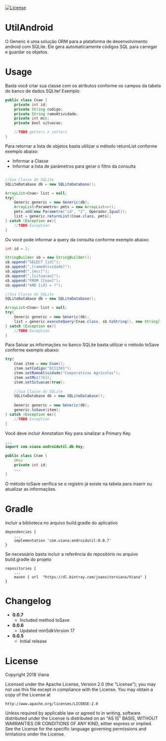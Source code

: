 [![License](https://img.shields.io/badge/License-Apache%202.0-green.svg)](LICENSE)

# UtilAndroid

O Generic é uma solução ORM para a plataforma de desenvolvimento android com SQLite.
Ele gera automaticamente códigos SQL para carregar e guardar os objetos.

# Usage

Basta você criar sua classe com os atributos conforme os campos da tabela do banco de dados SQLite!
Exemplo:

``` java
public class Cnae {
    private int id;
    private String codigo;
    private String ramoAtividade;
    private int mcc;
    private bool situacao;

    //TODO getters e setters
}
```
Para retornar a lista de objetos basta utilizar o método returnList conforme exemplo abaixo:
* Informar a Classe
* Informar a lista de parâmetros para gerar o filtro da consulta

``` java

//Sua Classe do SQLite
SQLiteDatabase db = new SQLiteDatabase();

ArrayList<Cnae> list = null;
try{
    Generic generic = new Generic(db);
    ArrayList<Parametro> pmts = new ArrayList<>();
    pmts.add(new Parametro("id", "2", Operador.Igual));
    list = generic.returnList(Cnae.class, pmts);
} catch (Exception ex){
    //TODO Exception
}

```
Ou você pode informar a query da consulta conforme exemplo abaixo:
``` java
int id = 2;

StringBuilder sb = new StringBuilder();
sb.append("SELECT [id]");
sb.append(",[ramoAtividade]");
sb.append(",[mcc]");
sb.append(",[situacao]");
sb.append("FROM [Cnae]");
sb.append("AND [id] = ?");

//Sua Classe do SQLite
SQLiteDatabase db = new SQLiteDatabase();

ArrayList<Cnae> list = null;
try{
    Generic generic = new Generic(db);
    list = generic.executeQuery(Cnae.class, sb.toString(), new String[]{String.valueOf(id)});
} catch (Exception ex){
    //TODO Exception
}
```
Para Salvar as informações no banco SQLite basta utilizar o método toSave conforme exemplo abaixo:
``` java
try{
    Cnae item = new Cnae();
    item.setCodigo("0111301");
    item.setRamoAtividade("Cooperativas Agrícolas");
    item.setMcc(763);
    item.setSituacao(true);
    
    //Sua Classe do SQLite
    SQLiteDatabase db = new SQLiteDatabase();
    
    Generic generic = new Generic(db);
    generic.toSave(item);
} catch (Exception ex){
    //TODO Exception
}
```
Você deve incluír Annotation Key para sinalizar a Primary Key. 
``` java
...
import com.viana.androidutil.db.Key;

public class Cnae {
    @Key
    private int id;
    ...
}
```
O método toSave verifica se o registro já existe na tabela para inserir ou atualizar as informações.

# Gradle
Incluir a biblioteca no arquivo build.gradle do aplicativo
```
dependencies {
    ...
    implementation 'com.viana:androidutil:0.0.7'
}
```
Se necessário basta incluir a referência do repositório no arquivo build.gradle do projeto
```
repositories {
    ...
    maven { url  "https://dl.bintray.com/joaovitorviana/Viana" }
}
```
# Changelog
* **0.0.7**
    * Included method toSave
* **0.0.6**
    * Updated minSdkVersion 17
* **0.0.5**
    * Initial release
 
 # License
Copyright 2018 Viana

Licensed under the Apache License, Version 2.0 (the "License");
you may not use this file except in compliance with the License.
You may obtain a copy of the License at

    http://www.apache.org/licenses/LICENSE-2.0

Unless required by applicable law or agreed to in writing, software
distributed under the License is distributed on an "AS IS" BASIS,
WITHOUT WARRANTIES OR CONDITIONS OF ANY KIND, either express or implied.
See the License for the specific language governing permissions and
limitations under the License.
